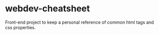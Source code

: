# webdev-cheatsheet
Front-end project to keep a personal reference of common html tags and css properties.
